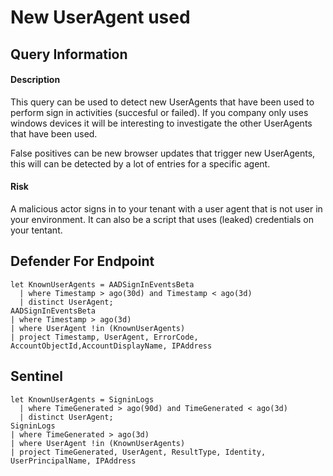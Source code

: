 # New UserAgent used

## Query Information

#### Description
This query can be used to detect new UserAgents that have been used to perform sign in activities (succesful or failed). If you company only uses windows devices it will be interesting to investigate the other UserAgents that have been used. 

False positives can be new browser updates that trigger new UserAgents, this will can be detected by a lot of entries for a specific agent. 

#### Risk
A malicious actor signs in to your tenant with a user agent that is not user in your environment. It can also be a script that uses (leaked) credentials on your tentant.

## Defender For Endpoint
```KQL
let KnownUserAgents = AADSignInEventsBeta
  | where Timestamp > ago(30d) and Timestamp < ago(3d)
  | distinct UserAgent;
AADSignInEventsBeta
| where Timestamp > ago(3d)
| where UserAgent !in (KnownUserAgents)
| project Timestamp, UserAgent, ErrorCode, AccountObjectId,AccountDisplayName, IPAddress
```

## Sentinel
```KQL
let KnownUserAgents = SigninLogs
  | where TimeGenerated > ago(90d) and TimeGenerated < ago(3d)
  | distinct UserAgent;
SigninLogs
| where TimeGenerated > ago(3d)
| where UserAgent !in (KnownUserAgents)
| project TimeGenerated, UserAgent, ResultType, Identity, UserPrincipalName, IPAddress
```

